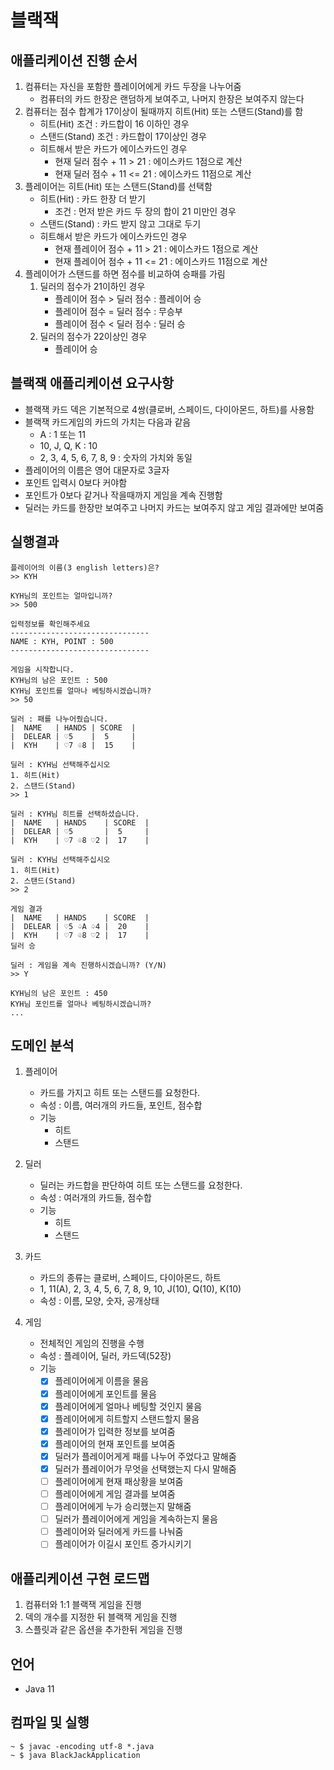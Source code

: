 # 블랙잭

## 애플리케이션 진행 순서
1. 컴퓨터는 자신을 포함한 플레이어에게 카드 두장을 나누어줌
   - 컴퓨터의 카드 한장은 랜덤하게 보여주고, 나머지 한장은 보여주지 않는다
2. 컴퓨터는 점수 합계가 17이상이 될때까지 히트(Hit) 또는 스탠드(Stand)를 함
   - 히트(Hit) 조건 : 카드합이 16 이하인 경우
   - 스탠드(Stand) 조건 : 카드합이 17이상인 경우
   - 히트해서 받은 카드가 에이스카드인 경우
     - 현재 딜러 점수 + 11 > 21 : 에이스카드 1점으로 계산
     - 현재 딜러 점수 + 11 <= 21 : 에이스카드 11점으로 계산
3. 플레이어는 히트(Hit) 또는 스탠드(Stand)를 선택함
   - 히트(Hit) : 카드 한장 더 받기
     - 조건 : 먼저 받은 카드 두 장의 합이 21 미만인 경우
   - 스탠드(Stand) : 카드 받지 않고 그대로 두기
   - 히트해서 받은 카드가 에이스카드인 경우
     - 현재 플레이어 점수 + 11 > 21 : 에이스카드 1점으로 계산
     - 현재 플레이어 점수 + 11 <= 21 : 에이스카드 11점으로 계산 
4. 플레이어가 스탠드를 하면 점수를 비교하여 승패를 가림
   1. 딜러의 점수가 21이하인 경우
      - 플레이어 점수 > 딜러 점수 : 플레이어 승
      - 플레이어 점수 = 딜러 점수 : 무승부
      - 플레이어 점수 < 딜러 점수 : 딜러 승
   2. 딜러의 점수가 22이상인 경우
      - 플레이어 승

## 블랙잭 애플리케이션 요구사항
- 블랙잭 카드 덱은 기본적으로 4쌍(클로버, 스페이드, 다이아몬드, 하트)를 사용함
- 블랙잭 카드게임의 카드의 가치는 다음과 같음
  - A : 1 또는 11
  - 10, J, Q, K : 10
  - 2, 3, 4, 5, 6, 7, 8, 9 : 숫자의 가치와 동일
- 플레이어의 이름은 영어 대문자로 3글자
- 포인트 입력시 0보다 커야함
- 포인트가 0보다 같거나 작을때까지 게임을 계속 진행함
- 딜러는 카드를 한장만 보여주고 나머지 카드는 보여주지 않고 게임 결과에만 보여줌

## 실행결과
```shell
플레이어의 이름(3 english letters)은?
>> KYH

KYH님의 포인트는 얼마입니까?
>> 500

입력정보를 확인해주세요
-------------------------------
NAME : KYH, POINT : 500
-------------------------------

게임을 시작합니다.
KYH님의 남은 포인트 : 500
KYH님 포인트를 얼마나 베팅하시겠습니까?
>> 50

딜러 : 패를 나누어줬습니다.
|  NAME   | HANDS | SCORE  |
|  DELEAR | ♡5    |  5     |
|  KYH    | ♡7 ♧8 |  15    |

딜러 : KYH님 선택해주십시오
1. 히트(Hit)
2. 스탠드(Stand)
>> 1

딜러 : KYH님 히트를 선택하셨습니다.
|  NAME   | HANDS    | SCORE  |
|  DELEAR | ♡5       |  5     |
|  KYH    | ♡7 ♧8 ♡2 |  17    |

딜러 : KYH님 선택해주십시오
1. 히트(Hit)
2. 스탠드(Stand)
>> 2

게임 결과
|  NAME   | HANDS    | SCORE  |
|  DELEAR | ♡5 ♤A ♤4 |  20    |
|  KYH    | ♡7 ♧8 ♡2 |  17    |
딜러 승

딜러 : 게임을 계속 진행하시겠습니까? (Y/N)
>> Y

KYH님의 남은 포인트 : 450
KYH님 포인트를 얼마나 베팅하시겠습니까?
...
```

## 도메인 분석
1. 플레이어
    - 카드를 가지고 히트 또는 스탠드를 요청한다.
    - 속성 : 이름, 여러개의 카드들, 포인트, 점수합
    - 기능
        - 히트
        - 스탠드

2. 딜러
    - 딜러는 카드합을 판단하여 히트 또는 스탠드를 요청한다.
    - 속성 : 여러개의 카드들, 점수합
    - 기능
        - 히트
        - 스탠드

3. 카드
    - 카드의 종류는 클로버, 스페이드, 다이아몬드, 하트
    - 1, 11(A), 2, 3, 4, 5, 6, 7, 8, 9, 10, J(10), Q(10), K(10)
    - 속성 : 이름, 모양, 숫자, 공개상태

4. 게임
    - 전체적인 게임의 진행을 수행
    - 속성 : 플레이어, 딜러, 카드덱(52장)
    - 기능
        - [x] 플레이어에게 이름을 물음
        - [x] 플레이어에게 포인트를 물음
        - [x] 플레이어에게 얼마나 베팅할 것인지 물음
        - [x] 플레이어에게 히트할지 스탠드할지 물음
        - [x] 플레이어가 입력한 정보를 보여줌
        - [x] 플레이어의 현재 포인트를 보여줌
        - [x] 딜러가 플레이어게게 패를 나누어 주었다고 말해줌
        - [x] 딜러가 플레이어가 무엇을 선택했는지 다시 말해줌
        - [ ] 플레이어에게 현재 패상황을 보여줌
        - [ ] 플레이어에게 게임 결과를 보여줌
        - [ ] 플레이어에게 누가 승리했는지 말해줌
        - [ ] 딜러가 플레이어에게 게임을 계속하는지 물음
        - [ ] 플레이어와 딜러에게 카드를 나눠줌
        - [ ] 플레이어가 이길시 포인트 증가시키기

## 애플리케이션 구현 로드맵
1. 컴퓨터와 1:1 블랙잭 게임을 진행
2. 덱의 개수를 지정한 뒤 블랙잭 게임을 진행
3. 스플릿과 같은 옵션을 추가한뒤 게임을 진행

## 언어
- Java 11

## 컴파일 및 실행
```shell
~ $ javac -encoding utf-8 *.java
~ $ java BlackJackApplication
```

